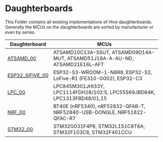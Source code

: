 # Daughterboards
This Folder contains all existing implementations of Hive daughterboards. Generally the MCUs on the daughterboards are sorted by manufacturer or even by series.

| Daughterboard | MCUs |
|--|--|
| [ATSAMD_00](./ATSAMD_00/) | ATSAMD10C13A-SSUT, ATSAMD09D14A-MUT, ATSAMD51J18A-A-AU-ND, ATSAMD21E16L-AFT  |
| [ESP32_SIFIVE_00](./ESP32_SIFIVE_00/) | ESP32-S3-WROOM-1-N8R8, ESP32-S2, LoFive-R1 (FE310-G002), ESP32-C3 |
| [LPC_00](./LPC_00/) | LPC845M301JHI33Y, LPC1114FDH28/102:5, LPC55S69JBD64K, LPC1313FBD48/01,15 |
| [NRF_00](./NRF_00/) | BT40E (nRF5340), nRF52832-QFAB-T, NRF52840-USB-DONGLE, NRF51822-QFAC-R7 |
| [STM32_00](./STM32_00/) | STM32G031F4P6, STM32L151C8T6A, STM32F103C8, STM32F401CCU  |

